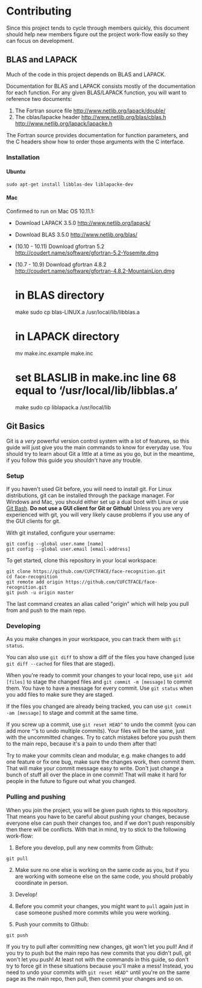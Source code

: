 # Contributing

Since this project tends to cycle through members quickly, this document should help new members figure out the project work-flow easily so they can focus on development.

## BLAS and LAPACK

Much of the code in this project depends on BLAS and LAPACK.

Documentation for BLAS and LAPACK consists mostly of the documentation for each function. For any given BLAS/LAPACK function, you will want to reference two documents:

1. The Fortran source file http://www.netlib.org/lapack/double/
2. The cblas/lapacke header http://www.netlib.org/blas/cblas.h http://www.netlib.org/lapack/lapacke.h

The Fortran source provides documentation for function parameters, and the C headers show how to order those arguments with the C interface.

### Installation

#### Ubuntu

    sudo apt-get install libblas-dev liblapacke-dev

#### Mac

Confirmed to run on Mac OS 10.11.1:

- Download LAPACK 3.5.0 http://www.netlib.org/lapack/
- Download BLAS 3.5.0 http://www.netlib.org/blas/
- (10.10 - 10.11) Download gfortran 5.2 http://coudert.name/software/gfortran-5.2-Yosemite.dmg
- (10.7 - 10.9) Download gfortran 4.8.2 http://coudert.name/software/gfortran-4.8.2-MountainLion.dmg


    # in BLAS directory
    make
    sudo cp blas-LINUX.a /usr/local/lib/libblas.a

    # in LAPACK directory
    mv make.inc.example make.inc
    # set BLASLIB in make.inc line 68 equal to ‘/usr/local/lib/libblas.a’
    make
    sudo cp liblapack.a /usr/local/lib

## Git Basics

Git is a _very_ powerful version control system with a lot of features, so this guide will just give you the main commands to know for everyday use. You should try to learn about Git a little at a time as you go, but in the meantime, if you follow this guide you shouldn't have any trouble.

### Setup

If you haven't used Git before, you will need to install git. For Linux distributions, git can be installed through the package manager. For Windows and Mac, you should either set up a dual boot with Linux or use [Git Bash](https://git-scm.com/downloads). __Do not use a GUI client for Git or Github!__ Unless you are very experienced with git, you will very likely cause problems if you use any of the GUI clients for git.

With git installed, configure your username:

    git config --global user.name [name]
    git config --global user.email [email-address]

To get started, clone this repository in your local workspace:

    git clone https://github.com/CUFCTFACE/face-recognition.git
    cd face-recognition
    git remote add origin https://github.com/CUFCTFACE/face-recognition.git
    git push -u origin master

The last command creates an alias called "origin" which will help you pull from and push to the main repo.

### Developing

As you make changes in your workspace, you can track them with `git status`.

You can also use `git diff` to show a diff of the files you have changed (use `git diff --cached` for files that are staged).

When you're ready to commit your changes to your local repo, use `git add [files]` to stage the changed files and `git commit -m [message]` to commit them. You have to have a message for every commit. Use `git status` when you add files to make sure they are staged.

If the files you changed are already being tracked, you can use `git commit -am [message]` to stage and commit at the same time.

If you screw up a commit, use `git reset HEAD^` to undo the commit (you can add more `^`'s to undo multiple commits). Your files will be the same, just with the uncommitted changes. Try to catch mistakes before you push them to the main repo, because it's a pain to undo them after that!

Try to make your commits clean and modular, e.g. make changes to add one feature or fix one bug, make sure the changes work, then commit them. That will make your commit message easy to write. Don't just change a bunch of stuff all over the place in one commit! That will make it hard for people in the future to figure out what you changed.

### Pulling and pushing

When you join the project, you will be given push rights to this repository. That means you have to be careful about pushing your changes, because everyone else can push their changes too, and if we don't push responsibly then there will be conflicts. With that in mind, try to stick to the following work-flow:

1. Before you develop, pull any new commits from Github:
```
git pull
```

2. Make sure no one else is working on the same code as you, but if you are working with someone else on the same code, you should probably coordinate in person.

3. Develop!

4. Before you commit your changes, you might want to `pull` again just in case someone pushed more commits while you were working.

4. Push your commits to Github:
```
git push
```

If you try to pull after committing new changes, git won't let you pull! And if you try to push but the main repo has new commits that you didn't pull, git won't let you push! At least not with the commands in this guide, so don't try to force git in these situations because you'll make a mess! Instead, you need to undo your commits with `git reset HEAD^` until you're on the same page as the main repo, then pull, then commit your changes and so on.
